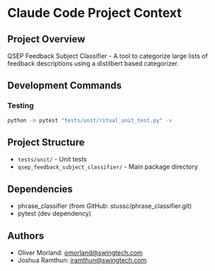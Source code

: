 # Claude Code Project Context

## Project Overview
QSEP Feedback Subject Classifier - A tool to categorize large lists of feedback descriptions using a distilbert based categorizer.

## Development Commands

### Testing
```bash
python -m pytest "tests/unit/ritual_unit_test.py" -v
```

## Project Structure
- `tests/unit/` - Unit tests
- `qsep_feedback_subject_classifier/` - Main package directory

## Dependencies
- phrase_classifier (from GitHub: stussc/phrase_classifier.git)
- pytest (dev dependency)

## Authors
- Oliver Morland: omorland@swingtech.com
- Joshua Ramthun: jramthun@swingtech.com